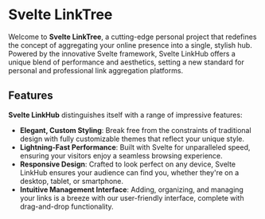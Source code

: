 # Svelte LinkTree

Welcome to **Svelte LinkTree**, a cutting-edge personal project that redefines the concept of aggregating your online presence into a single, stylish hub. Powered by the innovative Svelte framework, Svelte LinkHub offers a unique blend of performance and aesthetics, setting a new standard for personal and professional link aggregation platforms.

## Features

**Svelte LinkHub** distinguishes itself with a range of impressive features:

- **Elegant, Custom Styling**: Break free from the constraints of traditional design with fully customizable themes that reflect your unique style.
- **Lightning-Fast Performance**: Built with Svelte for unparalleled speed, ensuring your visitors enjoy a seamless browsing experience.
- **Responsive Design**: Crafted to look perfect on any device, Svelte LinkHub ensures your audience can find you, whether they're on a desktop, tablet, or smartphone.
- **Intuitive Management Interface**: Adding, organizing, and managing your links is a breeze with our user-friendly interface, complete with drag-and-drop functionality.
